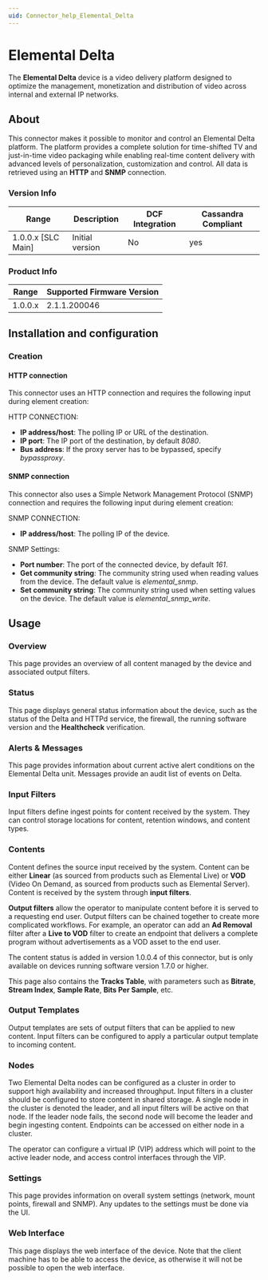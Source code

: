 ```yaml
---
uid: Connector_help_Elemental_Delta
---
```


# Elemental Delta

The **Elemental Delta** device is a video delivery platform designed to optimize the management, monetization and distribution of video across internal and external IP networks.

## About

This connector makes it possible to monitor and control an Elemental Delta platform. The platform provides a complete solution for time-shifted TV and just-in-time video packaging while enabling real-time content delivery with advanced levels of personalization, customization and control. All data is retrieved using an **HTTP** and **SNMP** connection.

### Version Info

| Range | Description | DCF Integration | Cassandra Compliant |
|----------------------|-----------------|---------------------|-------------------------|
| 1.0.0.x [SLC Main]   | Initial version | No                  | yes                     |

### Product Info

| Range | Supported Firmware Version |
|------------------|-----------------------------|
| 1.0.0.x          | 2.1.1.200046                |

## Installation and configuration

### Creation

#### HTTP connection

This connector uses an HTTP connection and requires the following input during element creation:

HTTP CONNECTION:

- **IP address/host**: The polling IP or URL of the destination.
- **IP port**: The IP port of the destination, by default *8080*.
- **Bus address**: If the proxy server has to be bypassed, specify *bypassproxy*.

#### SNMP connection

This connector also uses a Simple Network Management Protocol (SNMP) connection and requires the following input during element creation:

SNMP CONNECTION:

- **IP address/host**: The polling IP of the device.

SNMP Settings:

- **Port number**: The port of the connected device, by default *161*.
- **Get community string**: The community string used when reading values from the device. The default value is *elemental_snmp*.
- **Set community string**: The community string used when setting values on the device. The default value is *elemental_snmp_write*.

## Usage

### Overview

This page provides an overview of all content managed by the device and associated output filters.

### Status

This page displays general status information about the device, such as the status of the Delta and HTTPd service, the firewall, the running software version and the **Healthcheck** verification.

### Alerts & Messages

This page provides information about current active alert conditions on the Elemental Delta unit. Messages provide an audit list of events on Delta.

### Input Filters

Input filters define ingest points for content received by the system. They can control storage locations for content, retention windows, and content types.

### Contents

Content defines the source input received by the system. Content can be either **Linear** (as sourced from products such as Elemental Live) or **VOD** (Video On Demand, as sourced from products such as Elemental Server). Content is received by the system through **input filters**.

**Output filters** allow the operator to manipulate content before it is served to a requesting end user. Output filters can be chained together to create more complicated workflows. For example, an operator can add an **Ad Removal** filter after a **Live to VOD** filter to create an endpoint that delivers a complete program without advertisements as a VOD asset to the end user.

The content status is added in version 1.0.0.4 of this connector, but is only available on devices running software version 1.7.0 or higher.

This page also contains the **Tracks Table**, with parameters such as **Bitrate**, **Stream Index**, **Sample Rate**, **Bits Per Sample**, etc.

### Output Templates

Output templates are sets of output filters that can be applied to new content. Input filters can be configured to apply a particular output template to incoming content.

### Nodes

Two Elemental Delta nodes can be configured as a cluster in order to support high availability and increased throughput. Input filters in a cluster should be configured to store content in shared storage. A single node in the cluster is denoted the leader, and all input filters will be active on that node. If the leader node fails, the second node will become the leader and begin ingesting content. Endpoints can be accessed on either node in a cluster.

The operator can configure a virtual IP (VIP) address which will point to the active leader node, and access control interfaces through the VIP.

### Settings

This page provides information on overall system settings (network, mount points, firewall and SNMP). Any updates to the settings must be done via the UI.

### Web Interface

This page displays the web interface of the device. Note that the client machine has to be able to access the device, as otherwise it will not be possible to open the web interface.
